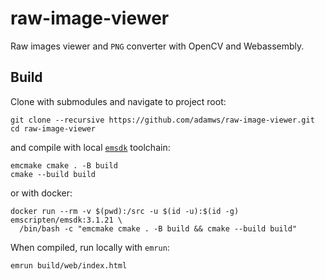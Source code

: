 # raw-image-viewer

Raw images viewer and `PNG` converter with OpenCV and Webassembly.

## Build

Clone with submodules and navigate to project root:

```
git clone --recursive https://github.com/adamws/raw-image-viewer.git
cd raw-image-viewer
```

and compile with local [`emsdk`](https://github.com/emscripten-core/emsdk) toolchain:

```
emcmake cmake . -B build
cmake --build build
```

or with docker:

```
docker run --rm -v $(pwd):/src -u $(id -u):$(id -g) emscripten/emsdk:3.1.21 \
  /bin/bash -c "emcmake cmake . -B build && cmake --build build"
```

When compiled, run locally with `emrun`:

```
emrun build/web/index.html
```
